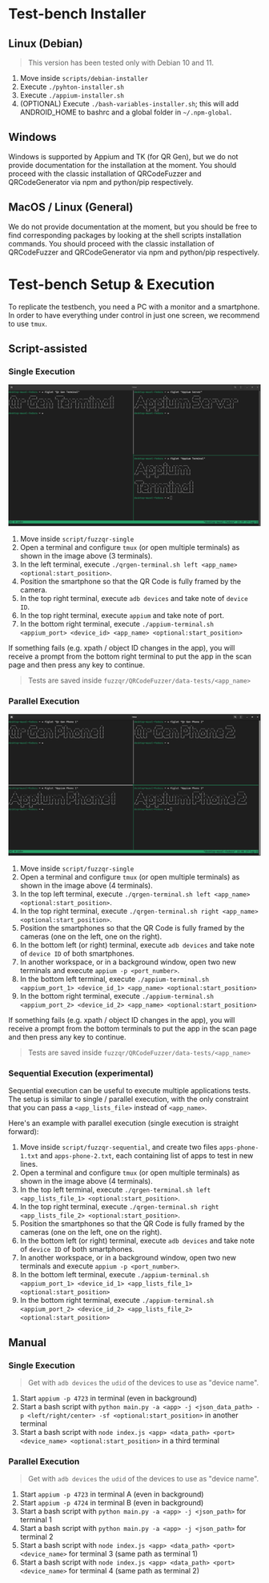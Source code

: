 # Test-bench Installer

## Linux (Debian)

> This version has been tested only with Debian 10 and 11.

1. Move inside `scripts/debian-installer`
2. Execute `./pyhton-installer.sh`
3. Execute `./appium-installer.sh`
4. (OPTIONAL) Execute `./bash-variables-installer.sh`; this will add ANDROID_HOME to bashrc and a global folder in `~/.npm-global`.

## Windows

Windows is supported by Appium and TK (for QR Gen), but we do not provide documentation for the installation at the moment.
You should proceed with the classic installation of QRCodeFuzzer and QRCodeGenerator via npm and python/pip respectively.

## MacOS / Linux (General)

We do not provide documentation at the moment, but you should be free to find corresponding packages by looking at the shell scripts installation commands.
You should proceed with the classic installation of QRCodeFuzzer and QRCodeGenerator via npm and python/pip respectively.

# Test-bench Setup & Execution

To replicate the testbench, you need a PC with a monitor and a smartphone.
In order to have everything under control in just one screen, we recommend to use `tmux`.

## Script-assisted

### Single Execution

![tmux-single-example](../extra/images/terminal-tmux-single.png)

1. Move inside `script/fuzzqr-single`
2. Open a terminal and configure `tmux` (or open multiple terminals) as shown in the image above (3 terminals).
3. In the left terminal, execute `./qrgen-terminal.sh left <app_name> <optional:start_position>`.
4. Position the smartphone so that the QR Code is fully framed by the camera.
5. In the top right terminal, execute `adb devices` and take note of `device ID`.
6. In the top right terminal, execute `appium` and take note of port.
7. In the bottom right terminal, execute `./appium-terminal.sh <appium_port> <device_id> <app_name> <optional:start_position>`

If something fails (e.g. xpath / object ID changes in the app), you will receive a prompt from the bottom right terminal to put the app in the scan page and then press any key to continue.

> Tests are saved inside `fuzzqr/QRCodeFuzzer/data-tests/<app_name>`

### Parallel Execution

![tmux-parallel-example](../extra/images/terminal-tmux-parallel.png)

1. Move inside `script/fuzzqr-single`
2. Open a terminal and configure `tmux` (or open multiple terminals) as shown in the image above (4 terminals).
3. In the top left terminal, execute `./qrgen-terminal.sh left <app_name> <optional:start_position>`.
4. In the top right terminal, execute `./qrgen-terminal.sh right <app_name> <optional:start_position>`.
5. Position the smartphones so that the QR Code is fully framed by the cameras (one on the left, one on the right).
6. In the bottom left (or right) terminal, execute `adb devices` and take note of `device ID` of both smartphones.
7. In another workspace, or in a background window, open two new terminals and execute `appium -p <port_number>`.
8. In the bottom left terminal, execute `./appium-terminal.sh <appium_port_1> <device_id_1> <app_name> <optional:start_position>`
9. In the bottom right terminal, execute `./appium-terminal.sh <appium_port_2> <device_id_2> <app_name> <optional:start_position>`

If something fails (e.g. xpath / object ID changes in the app), you will receive a prompt from the bottom terminals to put the app in the scan page and then press any key to continue.

> Tests are saved inside `fuzzqr/QRCodeFuzzer/data-tests/<app_name>`

### Sequential Execution (experimental)

Sequential execution can be useful to execute multiple applications tests.
The setup is similar to single / parallel execution, with the only constraint that you can pass a `<app_lists_file>` instead of `<app_name>`.

Here's an example with parallel execution (single execution is straight forward):

1. Move inside `script/fuzzqr-sequential`, and create two files `apps-phone-1.txt` and `apps-phone-2.txt`, each containing list of apps to test in new lines.
2. Open a terminal and configure `tmux` (or open multiple terminals) as shown in the image above (4 terminals).
3. In the top left terminal, execute `./qrgen-terminal.sh left <app_lists_file_1> <optional:start_position>`.
4. In the top right terminal, execute `./qrgen-terminal.sh right <app_lists_file_2> <optional:start_position>`.
5. Position the smartphones so that the QR Code is fully framed by the cameras (one on the left, one on the right).
6. In the bottom left (or right) terminal, execute `adb devices` and take note of `device ID` of both smartphones.
7. In another workspace, or in a background window, open two new terminals and execute `appium -p <port_number>`.
8. In the bottom left terminal, execute `./appium-terminal.sh <appium_port_1> <device_id_1> <app_lists_file_1> <optional:start_position>`
9. In the bottom right terminal, execute `./appium-terminal.sh <appium_port_2> <device_id_2> <app_lists_file_2> <optional:start_position>`

## Manual

### Single Execution

> Get with `adb devices` the `udid` of the devices to use as "device name".

1. Start `appium -p 4723` in terminal (even in background)
2. Start a bash script with `python main.py -a <app> -j <json_data_path> -p <left/right/center> -sf <optional:start_position>` in another terminal
3. Start a bash script with `node index.js <app> <data_path> <port> <device_name> <optional:start_position>` in a third terminal

### Parallel Execution

> Get with `adb devices` the `udid` of the devices to use as "device name".

1. Start `appium -p 4723` in terminal A (even in background)
2. Start `appium -p 4724` in terminal B (even in background)
3. Start a bash script with `python main.py -a <app> -j <json_path>` for terminal 1
4. Start a bash script with `python main.py -a <app> -j <json_path>` for terminal 2
5. Start a bash script with `node index.js <app> <data_path> <port> <device_name>` for terminal 3 (same path as terminal 1)
6. Start a bash script with `node index.js <app> <data_path> <port> <device_name>` for terminal 4 (same path as terminal 2)

